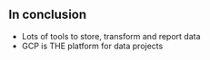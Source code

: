 ## In conclusion

- Lots of tools to store, transform and report data
- GCP is THE platform for data projects
